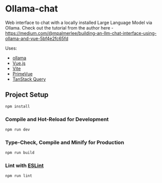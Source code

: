 # Ollama-chat

Web interface to chat with a locally installed Large Language Model via Ollama. Check out the tutorial from the author here - https://medium.com/@mpalmerlee/building-an-llm-chat-interface-using-ollama-and-vue-5bf4e2fc65fd

Uses:

* [ollama](https://ollama.com/)
* [Vue.js](https://vuejs.org/)
* [Vite](https://vitejs.dev/)
* [PrimeVue](https://primevue.org/)
* [TanStack Query](https://tanstack.com/query/latest)

## Project Setup

```sh
npm install
```

### Compile and Hot-Reload for Development

```sh
npm run dev
```

### Type-Check, Compile and Minify for Production

```sh
npm run build
```

### Lint with [ESLint](https://eslint.org/)

```sh
npm run lint
```
